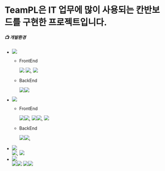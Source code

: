 
# TeamPL은 IT 업무에 많이 사용되는 칸반보드를 구현한 프로젝트입니다.

##### 📺 개발환경
* <img src="https://img.shields.io/badge/Language-%23121011?style=plastic"/>
    
    * FrontEnd
          <div>
              <img src="https://img.shields.io/badge/JavaScript-F7DF1E?style=float-square&logo=JavaScript&logoColor=white">
              <img src="https://img.shields.io/badge/ES6-515151?style=float-square">,
              <img src="https://img.shields.io/badge/TypeScript-3178C6?style=float-square&logo=TypeScript&logoColor=white">
          </div>

    * BackEnd
           <div>
               <img src="https://img.shields.io/badge/java-%23ED8B00?style=float-square&logo=openjdk&logoColor=white"><img src="https://img.shields.io/badge/17-515151?style=float-square">
           </div>
    

* <img src="https://img.shields.io/badge/Library%20&%20Framwork-%23121011?style=plastic"/>

    * FrontEnd
              <div>
                  <img src="https://img.shields.io/badge/React.js-61DAFB?style=float-square&logo=React&logoColor=white"/><img src="https://img.shields.io/badge/18-515151?style=float-square">,
                  <img src="https://img.shields.io/badge/Axios-5A29E4?style=float-square&logo=Axios&logoColor=white"/><img src="https://img.shields.io/badge/1.6.8-515151?style=float-square">,
                  <img src="https://img.shields.io/badge/Zustand 4.5.2-515151?style=float-square">
              </div>

    * BackEnd
             <div>
                  <img src="https://img.shields.io/badge/springboot-6DB33F?style=float-square&logo=springboot&logoColor=white"><img src="https://img.shields.io/badge/3.2.5-515151?style=float-square">,
              </div>

* <img src="https://img.shields.io/badge/Web-%23121011?style=plastic"/>
              <div>
                  <img src="https://img.shields.io/badge/HTML5-E34F26?style=float-square&logo=HTML5&logoColor=white"/>, <img src ="https://img.shields.io/badge/CSS3-1572B6?style=float-square&logo=CSS3&logoColor=white"/>
              </div>

* <img src="https://img.shields.io/badge/Database%20&%20ORM-%23121011?style=plastic"/>
                <div>
                    <img src="https://img.shields.io/badge/MySQL-4479A1?style=float-square&logo=MySql&logoColor=white"><img src="https://img.shields.io/badge/8.0-515151?style=float-square">
                     <img src="https://img.shields.io/badge/Redis-FF4438?style=float-square&logo=Redis&logoColor=white"><img src="https://img.shields.io/badge/7.4.1-515151?style=float-square">
                </div>
